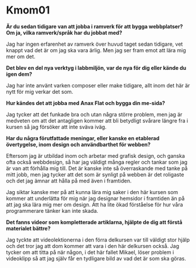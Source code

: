 Kmom01
===============================

**Är du sedan tidigare van att jobba i ramverk för att bygga webbplatser? Om ja, vilka ramverk/språk har du jobbat med?**

Jag har ingen erfarenhet av ramverk över huvud taget sedan tidigare, vet knappt vad det är om jag ska vara ärlig. Men jag ser fram emot att lära mig mer om det.

**Det blev en del nya verktyg i labbmiljön, var de nya för dig eller kände du igen dem?**

Jag har inte använt varken composer eller make tidigare, allt inom det här är nytt för mig verkar det som.

**Hur kändes det att jobba med Anax Flat och bygga din me-sida?**

Jag tycker att det funkade bra och utan några större problem, men jag är medveten om att det antagligen kommer att bli betydligt svårare längre fra  i kursen så jag försöker att inte sväva iväg.

**Har du några förutfattade meningar, eller kanske en etablerad övertygelse, inom design och användbarthet för webben?**

Eftersom jag är utbildad inom och arbetar med grafisk design, och ganska ofta också webbdesign, så har jag väldigt många regler och tankar som jag är van att förhålla mig till. Det är kanske inte så överraskande med tanke på mitt jobb, men jag tycker att det som är synligt på webben är det roligaste och det jag ämnar att hålla på med även i framtiden.

Jag siktar kanske mer på att kunna lära mig saker i den här kursen som kommer att underlätta för mig när jag designar hemsidor i framtiden än på att jag ska lära mig mer om design. Att ha lite ökad förståelse för hur våra programmerare tänker kan inte skada.

**Det fanns videor som kompletterade artiklarna, hjälpte de dig att förstå materialet bättre?**

Jag tyckte att videolektionerna i den förra delkursen var till väldigt stor hjälp och det tror jag att dom kommer att vara i den här delkursen också. Jag tycker om att titta på när någon, i det här fallet Mikael, löser problem i videoklipp så att jag själv får en tydligare bild av vad det är som ska göras.
